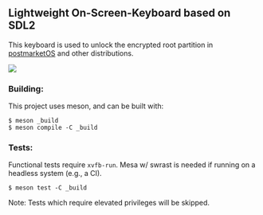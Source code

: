 Lightweight On-Screen-Keyboard based on SDL2
---

This keyboard is used to unlock the encrypted root partition in
[postmarketOS](https://postmarketos.org) and other distributions.

[![](https://wiki.postmarketos.org/images/thumb/c/ca/Osk-sdl-3x.jpeg/320px-Osk-sdl-3x.jpeg)](https://wiki.postmarketos.org/wiki/File:Osk-sdl-3x.jpeg)

### Building:

This project uses meson, and can be built with:

```
$ meson _build
$ meson compile -C _build
```

### Tests:

Functional tests require `xvfb-run`. Mesa w/ swrast is needed if running on a headless system (e.g., a CI).

```
$ meson test -C _build
```

Note: Tests which require elevated privileges will be skipped.
